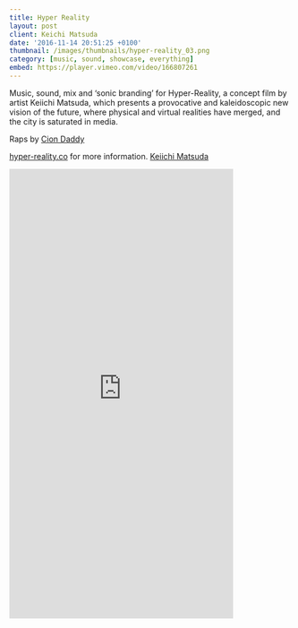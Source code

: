 ```yaml
---
title: Hyper Reality
layout: post
client: Keichi Matsuda
date: '2016-11-14 20:51:25 +0100'
thumbnail: /images/thumbnails/hyper-reality_03.png
category: [music, sound, showcase, everything]
embed: https://player.vimeo.com/video/166807261
---
```


Music, sound, mix and ‘sonic branding’ for Hyper-Reality, a concept film by artist Keiichi Matsuda, which presents a provocative and kaleidoscopic new vision of the future, where physical and virtual realities have merged, and the city is saturated in media.

Raps by [Cion Daddy](https://soundcloud.com/ciondaddy)

[hyper-reality.co](hyper-reality.co) for more information.
[Keiichi Matsuda](http://km.cx/)

<div id="bc"><iframe style="border: 0; width: 400px; height: 803px;" src="https://bandcamp.com/EmbeddedPlayer/album=563114535/size=large/bgcol=ffffff/linkcol=333333/transparent=true/" seamless><a href="http://skillbard.bandcamp.com/album/hyper-reality-ost">Hyper Reality OST by Skillbard</a></iframe></div>
